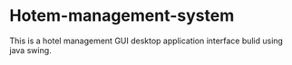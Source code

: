 # Hotem-management-system
 This is a hotel management GUI desktop application interface bulid using java swing.
